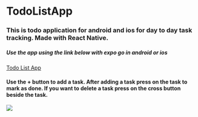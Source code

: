 # TodoListApp
<h3>This is todo application for android and ios for day to day task tracking. Made with React Native.</h3>

<h5>Use the app using the link below with expo go in android or ios </h5>
 <a href="https://expo.dev/@proshanto/TodoList?serviceType=classic&distribution=expo-go">Todo List App</a> 
 
<h4>Use the + button to add a task. After adding a task press on the task to mark as done. If you want to delete a task press on the cross button beside the task.</h4>
<img src="https://user-images.githubusercontent.com/99821234/194218612-3aa17081-b8a7-43c5-a58a-84fe477bbe93.jpg">


